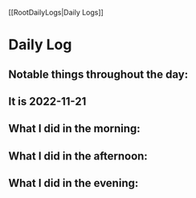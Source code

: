 [[RootDailyLogs|Daily Logs]]
# Daily Log 

## Notable things throughout the day:

## It is 2022-11-21

## What I did in the morning:

## What I did in the afternoon:

## What I did in the evening:
